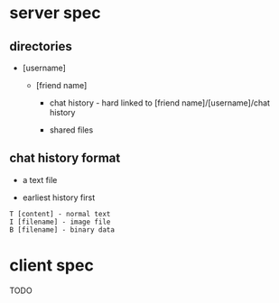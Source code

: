 # server spec

## directories

- [username]
  
  - [friend name]
    
    - chat history - hard linked to [friend name]/[username]/chat history
    
    - shared files

## chat history format

- a text file

- earliest history first

```
T [content] - normal text
I [filename] - image file
B [filename] - binary data
```

# client spec

TODO